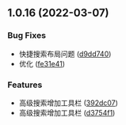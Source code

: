 ## 1.0.16 (2022-03-07)


### Bug Fixes

* 快捷搜索布局问题 ([d9dd740](https://github.com/MUOU-HANG/xiaodun-antd-design/commit/d9dd740d465cfaf739cecdd0a4d1b4ef84baf3f0))
* 优化 ([fe31e41](https://github.com/MUOU-HANG/xiaodun-antd-design/commit/fe31e41f06d93bfec2dbab5f42d1081e917124f5))


### Features

* 高级搜索增加工具栏 ([392dc07](https://github.com/MUOU-HANG/xiaodun-antd-design/commit/392dc07cd897f731c1c33030640b3711cd9a2d56))
* 高级搜索增加工具栏 ([d3754f1](https://github.com/MUOU-HANG/xiaodun-antd-design/commit/d3754f106ab14d7be8b5c03785889db76d91d83f))



